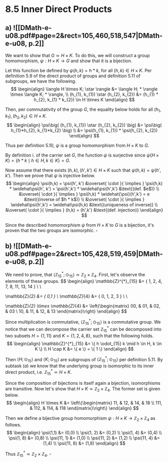 
# 8.5 Inner Direct Products

## a) ![[DMath-e-u08.pdf#page=2&rect=105,460,518,547|DMath-e-u08, p.2]]

We want to show that $G \simeq H \times K$. To do this, we will construct a group homomorphism, $\psi :H \times K \to G$ and show that it is a bijection.

Let this function be defined by $\psi(h, k) = h * k$, for all $(h,k) \in H \times K$. Per definition 5.9 of the direct product of groups and definition 5.11 of subgroups, we have the following.
$$
\begin{align}
\langle H \times K; \star \rangle &= \langle H; * \rangle \times \langle K; * \rangle, \\
(h_{1}, k_{1}) \star (h_{2}, k_{2}) &= (h_{1} * h_{2}, k_{1} * k_{2}) \in H \times K
\end{align}
$$

Then, per commutativity of the group $G$, the equality below holds for all $(h_{1}, k_{1}), (h_{2}, k_{2}) \in H \times K$.
$$
\begin{align}
\psi\big( (h_{1}, k_{1}) \star (h_{2}, k_{2}) \big) &= \psi\big( h_{1}*h_{2}, k_{1}*k_{2} \big) \\
&= \psi(h_{1}, k_{1}) * \psi(h_{2}, k_{2})
\end{align}
$$

Thus per definition 5.10, $\psi$ is a group homomorphism from $H \times K$ to $G$.

By definition $\mathrm{i.}$ of the carrier set $G$, the function $\psi$ is surjective since $\psi(H \times K) = \{ h * k \mid h \in H, k \in K \} = G$. 

Now assume that there exists $(h,k), (h', k') \in H \times K$ such that $\psi(h,k) = \psi(h', k')$. Then we prove that $\psi$ is injective below.
$$
\begin{align}
\psi(h,k) = \psi(h', k') &\overset{ \cdot }{ \implies } \psi(h,k) * \widehat\psi(h', k') = \psi(h',k') * \widehat\psi(h',k') &\text{(def. $e$)} \\
&\overset{ \cdot }{ \implies } \psi(h,k) * \widehat{\psi}(h',k') = e &\text{(inverse of $h * k$)} \\
&\overset{ \cdot }{ \implies } \widehat\psi(h',k') = \widehat\psi(h,k) &\text{(uniqueness of inverse)} \\
&\overset{ \cdot }{ \implies } (h,k) = (h',k') &\text{(def. injection)}
\end{align}
$$

Since the described homomorphism $\psi$ from $H \times K$ to $G$ is a bijection, it's proven that the two groups are isomorphic.
$\square$

<div class="page-break" style="page-break-before: always;"></div>

## b) ![[DMath-e-u08.pdf#page=2&rect=105,428,519,459|DMath-e-u08, p.2]]
We need to prove, that $\langle \mathbb{Z}^{*}_{15}; \odot_{15} \rangle \simeq \mathbb{Z}_{2} \times \mathbb{Z}_{4}$. First, let's observe the elements of these groups.
$$
\begin{align}
\mathbb{Z}^{*}_{15} &= \{ 1, 2, 4, 7, 8, 11, 13, 14 \} \\ \\

\mathbb{Z}_{2} &= \{ 0,1 \} \\
\mathbb{Z}_{4} &= \{ 0, 1, 2, 3 \} \\ \\

\mathbb{Z}_{2} \times \mathbb{Z}_{4} &= \left\{\begin{matrix}
00, & 01, & 02, & 03 \\
10, & 11, & 12, & 13
\end{matrix}\right\}
\end{align}
$$

Since multiplication is commutative, $\langle \mathbb{Z}^{*}_{15}; \odot_{15} \rangle$ is a commutative group. We notice that we can decompose the carrier set $\mathbb{Z}^{*}_{15}$ can be decomposed into two subsets $H = \{ 1, 11 \}$ and $K =\{ 1, 2, 4, 8 \}$, such that the following holds.
$$
\begin{align}
\mathbb{Z}^{*}_{15} &= \{ h \odot_{15} k \mid h \in H, k \in K \} \\
H \cap K &= \{ e \} = \{ 1 \}
\end{align}
$$

Then $\langle H; \odot_{15} \rangle$ and $\langle K; \odot_{15} \rangle$ are subgroups of $\langle \mathbb{Z}^{*}_{15}; \odot_{15} \rangle$ per definition 5.11. By subtask $(a)$ we know that the underlying group is isomorphic to its inner direct product, i.e. $\mathbb{Z}^{*}_{15} \simeq H \times K$.

Since the composition of bijections is itself again a bijection, isomorphisms are transitive. Now let's show that $H \times K \simeq \mathbb{Z}_{2} \times \mathbb{Z}_{4}$. The former set is given below.
$$
\begin{align}
H \times K &= \left\{\begin{matrix}
11, & 12, & 14, & 18 \\
111, & 112, & 114, & 118
\end{matrix}\right\}
\end{align}
$$

Then we define a bijective group homomorphism $\psi : H \times K \to \mathbb{Z}_{2} \times \mathbb{Z}_{4}$ as follows.
$$
\begin{align}
\psi(1,1) &= (0,0) \\
\psi(1, 2) &= (0,2) \\
\psi(1, 4) &= (0,4) \\
\psi(1, 8) &= (0,8) \\
\psi(11, 1) &= (1,0) \\
\psi(11, 2) &= (1,2) \\
\psi(11, 4) &= (1,4) \\
\psi(11, 8) &= (1,8)
\end{align}
$$

 Thus $\mathbb{Z}^{*}_{15} \simeq \mathbb{Z}_{2} \times \mathbb{Z}_{4}$.
$\square$
